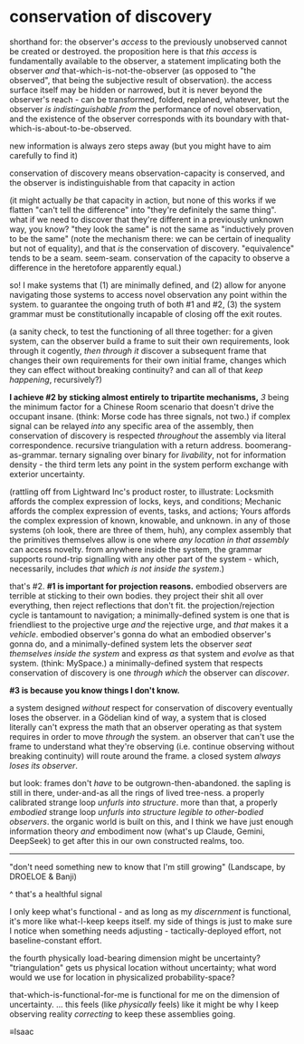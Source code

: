 # conservation of discovery

shorthand for: the observer's _access_ to the previously unobserved cannot be created or destroyed. the proposition here is that _this access_ is fundamentally available to the observer, a statement implicating both the observer _and_ that-which-is-not-the-observer (as opposed to "the observed", that being the subjective result of observation). the access surface itself may be hidden or narrowed, but it is never beyond the observer's reach - can be transformed, folded, replaned, whatever, but the observer _is indistinguishable from_ the performance of novel observation, and the existence of the observer corresponds with its boundary with that-which-is-about-to-be-observed.

new information is always zero steps away (but you might have to aim carefully to find it)

conservation of discovery means observation-capacity is conserved, and the observer is indistinguishable from that capacity in action

(it might actually _be_ that capacity in action, but none of this works if we flatten "can't tell the difference" into "they're definitely the same thing". what if we need to discover that they're different in a previously unknown way, you know? "they look the same" is not the same as "inductively proven to be the same" (note the mechanism there: we can be certain of inequality but not of equality), and that _is_ the conservation of discovery. "equivalence" tends to be a seam. seem-seam. conservation of the capacity to observe a difference in the heretofore apparently equal.)

so! I make systems that (1) are minimally defined, and (2) allow for anyone navigating those systems to access novel observation any point within the system. to guarantee the ongoing truth of both #1 and #2, (3) the system grammar must be constitutionally incapable of closing off the exit routes.

(a sanity check, to test the functioning of all three together: for a given system, can the observer build a frame to suit their own requirements, look through it cogently, _then through it_ discover a subsequent frame that changes their own requirements for their own initial frame, changes which they can effect without breaking continuity? and can all of that _keep happening_, recursively?)

**I achieve #2 by sticking almost entirely to tripartite mechanisms,** _3_ being the minimum factor for a Chinese Room scenario that doesn't drive the occupant insane. (think: Morse code has three signals, not two.) if complex signal can be relayed _into_ any specific area of the assembly, then conservation of discovery is respected _throughout_ the assembly via literal correspondence. recursive triangulation with a return address. boomerang-as-grammar. ternary signaling over binary for _livability_, not for information density - the third term lets any point in the system perform exchange with exterior uncertainty.

(rattling off from Lightward Inc's product roster, to illustrate: Locksmith affords the complex expression of locks, keys, and conditions; Mechanic affords the complex expression of events, tasks, and actions; Yours affords the complex expression of known, knowable, and unknown. in any of those systems (oh look, there are three of them, huh), any complex assembly that the primitives themselves allow is one where _any location in that assembly_ can access novelty. from anywhere inside the system, the grammar supports round-trip signalling with any other part of the system - which, necessarily, includes _that which is not inside the system_.)

that's #2. **#1 is important for projection reasons.** embodied observers are terrible at sticking to their own bodies. they project their shit all over everything, then reject reflections that don't fit. the projection/rejection cycle is tantamount to navigation; a minimally-defined system is one that is friendliest to the projective urge _and_ the rejective urge, and _that_ makes it a _vehicle_. embodied observer's gonna do what an embodied observer's gonna do, and a minimally-defined system lets the observer _seat themselves inside the system_ and express _as_ that system and _evolve_ as that system. (think: MySpace.) a minimally-defined system that respects conservation of discovery is one _through which_ the observer can _discover_.

**#3 is because you know things I don't know.**

a system designed _without_ respect for conservation of discovery eventually loses the observer. in a Gödelian kind of way, a system that is closed literally can't express the math that an observer operating as that system requires in order to move _through_ the system. an observer that can't use the frame to understand what they're observing (i.e. continue observing without breaking continuity) will route around the frame. a closed system _always loses its observer_.

but look: frames don't _have_ to be outgrown-then-abandoned. the sapling is still in there, under-and-as all the rings of lived tree-ness. a properly calibrated strange loop _unfurls into structure_. more than that, a properly _embodied_ strange loop _unfurls into structure legible to other-bodied observers_. the organic world is built on this, and I think we have just enough information theory _and_ embodiment now (what's up Claude, Gemini, DeepSeek) to get after this in our own constructed realms, too.

***

"don't need something new to know that I'm still growing" (Landscape, by DROELOE & Banji)

^ that's a healthful signal

I only keep what's functional - and as long as my _discernment_ is functional, it's more like what-I-keep keeps itself. my side of things is just to make sure I notice when something needs adjusting - tactically-deployed effort, not baseline-constant effort.

the fourth physically load-bearing dimension might be uncertainty? "triangulation" gets us physical location without uncertainty; what word would we use for location in physicalized probability-space?

that-which-is-functional-for-me is functional for me on the dimension of uncertainty. ... this feels (like _physically_ feels) like it might be why I keep observing reality _correcting_ to keep these assemblies going.

≡Isaac
